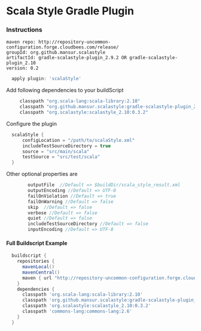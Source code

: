 # Scala Style Gradle Plugin

### Instructions

```
maven repo: http://repository-uncommon-configuration.forge.cloudbees.com/release/
groupId: org.github.mansur.scalastyle
artifactId: gradle-scalastyle-plugin_2.9.2 OR gradle-scalastyle-plugin_2.10
version: 0.2
```

```groovy
  apply plugin: 'scalaStyle'
```

Add following dependencies to your buildScript

```groovy
     classpath "org.scala-lang:scala-library:2.10"
     classpath "org.github.mansur.scalastyle:gradle-scalastyle-plugin_2.10:0.2"
     classpath "org.scalastyle:scalastyle_2.10:0.3.2"
```

Configure the plugin

```groovy
  scalaStyle {
      configLocation = "/path/to/scalaStyle.xml"
      includeTestSourceDirectory = true
      source = "src/main/scala"
      testSource = "src/test/scala"
  }

```

Other optional properties are

```groovy
        outputFile  //Default => $buildDir/scala_style_result.xml
        outputEncoding //Default => UTF-8
        failOnViolation //Default => true
        failOnWarning //Default => false
        skip  //Default => false
        verbose //Default => false
        quiet //Default => false
        includeTestSourceDirectory //Default => false
        inputEncoding //Default => UTF-8
```

#### Full Buildscript Example
```groovy
  buildscript {
    repositories {
      mavenLocal()
      mavenCentral()
      maven { url "http://repository-uncommon-configuration.forge.cloudbees.com/release" }
    }
    dependencies {
      classpath 'org.scala-lang:scala-library:2.10'
      classpath 'org.github.mansur.scalastyle:gradle-scalastyle-plugin_2.10:0.2'
      classpath 'org.scalastyle:scalastyle_2.10:0.3.2'
      classpath 'commons-lang:commons-lang:2.6'
    }
  }
```
